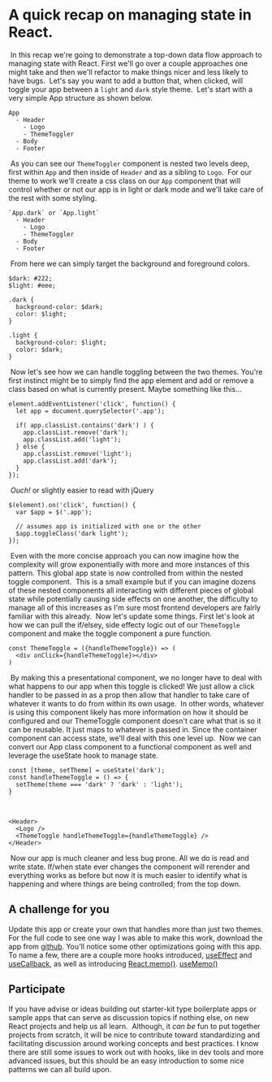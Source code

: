 # A quick recap on managing state in React.
​
In this recap we're going to demonstrate a top-down data flow approach to managing state with React. First we'll go over a couple approaches one might take and then we'll refactor to make things nicer and less likely to have bugs.
​
Let's say you want to add a button that, when clicked, will toggle your app between a `light` and `dark` style theme.
​
Let's start with a very simple App structure as shown below.
​
```
App 
  - Header
    - Logo
    - ThemeToggler
  - Body
  - Footer
```
​
As you can see our `ThemeToggler` component is nested two levels deep, first within `App` and then inside of `Header` and as a sibling to `Logo`.
​
For our theme to work we'll create a css class on our `App` component that will control whether or not our app is in light or dark mode and we'll take care of the rest with some styling.
​
```
`App.dark` or `App.light`
  - Header
    - Logo
    - ThemeToggler
  - Body
  - Footer
```
​
From here we can simply target the background and foreground colors.
​
```
$dark: #222;
$light: #eee;
​
.dark {
  background-color: $dark;
  color: $light;
}
​
.light {
  background-color: $light;
  color: $dark;
}
```
​
Now let's see how we can handle toggling between the two themes. You're first instinct might be to simply find the app element and add or remove a class based on what is currently present. Maybe something like this...
​
```
element.addEventListener('click', function() {
  let app = document.querySelector('.app');
​
  if( app.classList.contains('dark') ) {
    app.classList.remove('dark');
    app.classList.add('light');
  } else {
    app.classList.remove('light');
    app.classList.add('dark');
  }
});
```
​
_Ouch!_ or slightly easier to read with jQuery
​
```
$(element).on('click', function() {
  var $app = $('.app');
​
  // assumes app is initialized with one or the other
  $app.toggleClass('dark light');
});
```
​
Even with the more concise approach you can now imagine how the complexity will grow exponentially with more and more instances of this pattern. This global app state is now controlled from within the nested toggle component.
​
This is a small example but if you can imagine dozens of these nested components all interacting with different pieces of global state while potentially causing side effects on one another, the difficulty to manage all of this increases as I'm sure most frontend developers are fairly familiar with this already.
​
Now let's update some things. First let's look at how we can pull the if/elsey, side effecty logic out of our `ThemeToggle` component and make the toggle component a pure function.
​
```
const ThemeToggle = ({handleThemeToggle}) => (
  <div onClick={handleThemeToggle}></div>
)
```
​
By making this a presentational component, we no longer have to deal with what happens to our app when this toggle is clicked! We just allow a click handler to be passed in as a prop then allow that handler to take care of whatever it wants to do from within its own usage.
​
In other words, whatever is using this component likely has more information on how it should be configured and our ThemeToggle component doesn't care what that is so it can be reusable. It just maps to whatever is passed in. Since the container component can access state, we'll deal with this one level up.
​
Now we can convert our App class component to a functional component as well and leverage the useState hook to manage state.
​
```
const [theme, setTheme] = useState('dark');
const handleThemeToggle = () => {
  setTheme(theme === 'dark' ? 'dark' : 'light');
}
```
​
```
<Header>
  <Logo />
  <ThemeToggle handleThemeToggle={handleThemeToggle} />
</Header>
```
​
Now our app is much cleaner and less bug prone. All we do is read and write state. If/when state ever changes the component will rerender and everything works as before but now it is much easier to identify what is happening and where things are being controlled; from the top down.
​
## A challenge for you
Update this app or create your own that handles more than just two themes. For the full code to see one way I was able to make this work, download the app from [github](https://github.com/bergenmichael/theme-starter).
​
You'll notice some other optimizations going with this app. To name a few, there are a couple more hooks introduced, [useEffect](https://reactjs.org/docs/hooks-effect.html) and [useCallback](https://reactjs.org/docs/hooks-reference.html#usecallback), as well as introducing [React.memo()](https://reactjs.org/docs/optimizing-performance.html). [useMemo()](https://reactjs.org/docs/hooks-reference.html#usememo)
​
## Participate
If you have advise or ideas building out starter-kit type boilerplate apps or sample apps that can serve as discussion topics if nothing else, on new React projects and help us all learn.
​
Although, it _can be_ fun to put together projects from scratch, it will be nice to contribute toward standardizing and facilitating discussion around working concepts and best practices. I know there are still some issues to work out with hooks, like in dev tools and more advanced issues, but this should be an easy introduction to some nice patterns we can all build upon.
